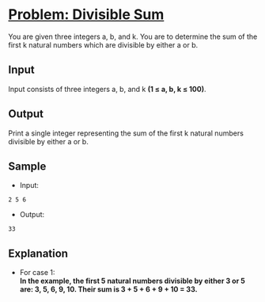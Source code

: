 # [Problem: Divisible Sum](https://my.newtonschool.co/playground/code/2v0vzs7yuyym)

You are given three integers a, b, and k. You are to determine the sum of the first k natural numbers which are divisible by either a or b.

## Input

Input consists of three integers a, b, and k **(1 ≤ a, b, k ≤ 100)**.

## Output

Print a single integer representing the sum of the first k natural numbers divisible by either a or b.

## Sample

- Input:
```
2 5 6
```

- Output:
```
33
```

## Explanation

- For case 1: <br> **In the example, the first 5 natural numbers divisible by either 3 or 5 are: 3, 5, 6, 9, 10. Their sum is 3 + 5 + 6 + 9 + 10 = 33.**
